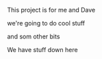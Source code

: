 This project is for me and Dave


we're going to do cool stuff



and som other bits



We have stuff down here
